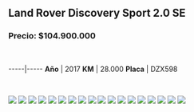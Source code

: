 ## Land Rover Discovery Sport 2.0 SE

### Precio: $104.900.000

<p>&nbsp;</p>

-----|-----
**Año** | 2017
**KM** | 28.000
**Placa** | DZX598


<p>&nbsp;</p>

<img src="images/Land Rover Discovery Sport 2.0 SE DZX598.PNG?raw=true"/>
<img src="images/Land Rover Discovery Sport 2.0 SE DZX598 - 15.PNG?raw=true"/>
<img src="images/Land Rover Discovery Sport 2.0 SE DZX598 - 16.PNG?raw=true"/>
<img src="images/Land Rover Discovery Sport 2.0 SE DZX598 - 17.PNG?raw=true"/>
<img src="images/Land Rover Discovery Sport 2.0 SE DZX598 - 18.PNG?raw=true"/>
<img src="images/Land Rover Discovery Sport 2.0 SE DZX598 - 19.PNG?raw=true"/>
<img src="images/Land Rover Discovery Sport 2.0 SE DZX598 - 20.PNG?raw=true"/>
<img src="images/Land Rover Discovery Sport 2.0 SE DZX598 - 52.PNG?raw=true"/>
<img src="images/Land Rover Discovery Sport 2.0 SE DZX598 - 57.PNG?raw=true"/>
<img src="images/Land Rover Discovery Sport 2.0 SE DZX598 - 7.PNG?raw=true"/>
<img src="images/Land Rover Discovery Sport 2.0 SE DZX598 - 75.PNG?raw=true"/>
<img src="images/Land Rover Discovery Sport 2.0 SE DZX598 - 78.PNG?raw=true"/>
<img src="images/Land Rover Discovery Sport 2.0 SE DZX598 - 8.PNG?raw=true"/>
<img src="images/Land Rover Discovery Sport 2.0 SE DZX598 - 84.PNG?raw=true"/>
<img src="images/Land Rover Discovery Sport 2.0 SE DZX598 - 87.PNG?raw=true"/>
<img src="images/Land Rover Discovery Sport 2.0 SE DZX598 - 89.PNG?raw=true"/>
<img src="images/Land Rover Discovery Sport 2.0 SE DZX598 - 90.PNG?raw=true"/>
<img src="images/Land Rover Discovery Sport 2.0 SE DZX598- 48.PNG?raw=true"/>
